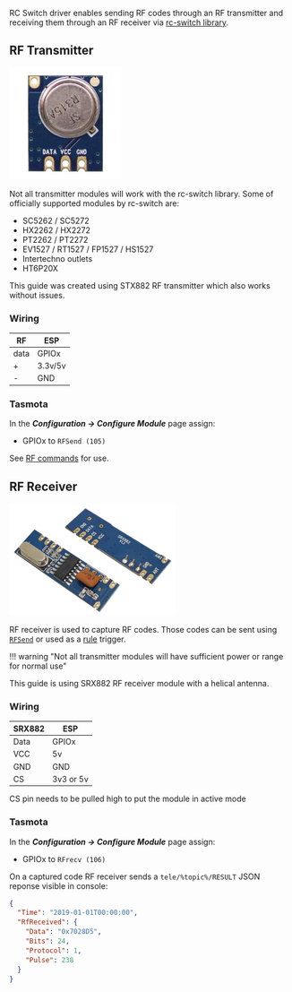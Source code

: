 RC Switch driver enables sending RF codes through an RF transmitter and receiving them through an RF receiver via [rc-switch library](https://github.com/sui77/rc-switch/).

## RF Transmitter
![](_media/peripherals/STX882.jpg)

Not all transmitter modules will work with the rc-switch library.
Some of officially supported modules by rc-switch are:

- SC5262 / SC5272
- HX2262 / HX2272
- PT2262 / PT2272
- EV1527 / RT1527 / FP1527 / HS1527
- Intertechno outlets
- HT6P20X

This guide was created using STX882 RF transmitter which also works without issues.

### Wiring
| RF   | ESP |
|---|---|
|data   |GPIOx   |
|+   | 3.3v/5v  |
|-  |GND    |

### Tasmota
In the **_Configuration -> Configure Module_** page assign:

- GPIOx to `RFSend (105)`   

See [RF commands](Commands.md#rf-transceiver) for use. 

## RF Receiver
![](_media/peripherals/SRX882.jpg)

RF receiver is used to capture RF codes. Those codes can be sent using [`RFSend`](Commands.md#rfsend) or used as a [rule](Rules) trigger.   

!!! warning "Not all transmitter modules will have sufficient power or range for normal use" 

This guide is using SRX882 RF receiver module with a helical antenna. 

### Wiring
| SRX882   | ESP |
|---|---|
|Data   |GPIOx   |
|VCC   | 5v  |
|GND  |GND    |
|CS  |3v3 or 5v   |

CS pin needs to be pulled high to put the module in active mode

### Tasmota
In the **_Configuration -> Configure Module_** page assign:

- GPIOx to `RFrecv (106)`   

On a captured code RF receiver sends a `tele/%topic%/RESULT` JSON reponse visible in console:

```json
{
  "Time": "2019-01-01T00:00:00",
  "RfReceived": {
    "Data": "0x7028D5",
    "Bits": 24,
    "Protocol": 1,
    "Pulse": 238
  }
}
```
